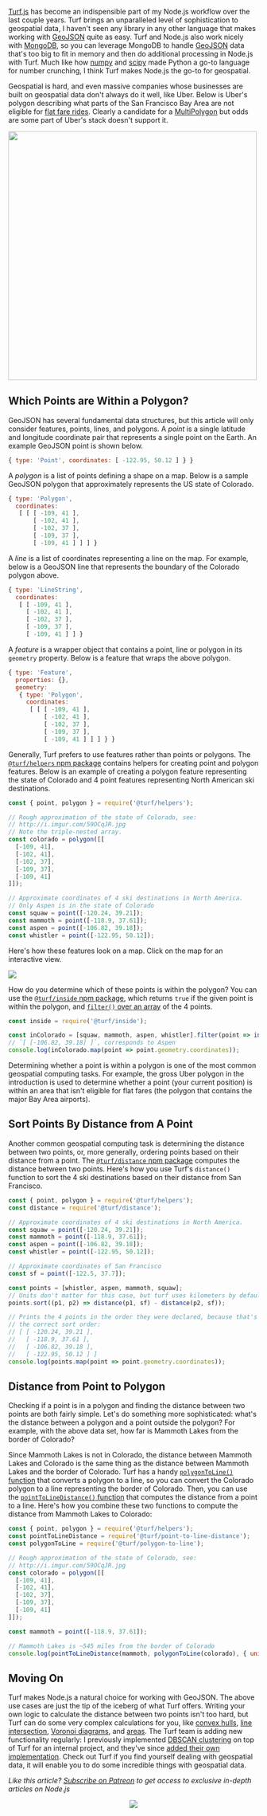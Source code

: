 [Turf.js](http://turfjs.org/) has become an indispensible part of my Node.js
workflow over the last couple years. Turf brings an unparalleled level of
sophistication to geospatial data, I haven't seen any library in any other
language that makes working with [GeoJSON](http://geojson.org/) quite as easy.
Turf and Node.js also work nicely with [MongoDB](http://thecodebarbarian.com/80-20-guide-to-mongodb-geospatial-queries), so you can leverage MongoDB to handle [GeoJSON](/a-practical-introduction-to-geojson-with-node-js.html) data that's too big to fit in memory and then do additional processing in Node.js with Turf.
Much like how [numpy](http://www.numpy.org/) and [scipy](https://www.scipy.org/)
made Python a go-to language for number crunching, I think Turf makes Node.js
the go-to for geospatial.

Geospatial is hard, and even massive companies whose businesses are built on geospatial data don't always do it well, like Uber. Below is Uber's
polygon describing what parts of the San Francisco Bay Area are not eligible for
[flat fare rides](http://www.fareestimate.com/news/flat-fares/). Clearly a
candidate for a [MultiPolygon](https://tools.ietf.org/html/rfc7946#section-3.1.7)
but odds are some part of Uber's stack doesn't support it.

<img src="https://i.imgur.com/FJDF3Pc.png" style="height: 500px">

Which Points are Within a Polygon?
----------------------------------

GeoJSON has several fundamental data structures, but this article will
only consider features, points, lines, and polygons. A _point_ is a single latitude
and longitude coordinate pair that represents a single point on the Earth.
An example GeoJSON point is shown below.

```javascript
{ type: 'Point', coordinates: [ -122.95, 50.12 ] } }
```

A _polygon_ is a list of points defining a shape on a map. Below is a sample
GeoJSON polygon that approximately represents the US state of Colorado.

```javascript
{ type: 'Polygon',
  coordinates:
   [ [ [ -109, 41 ],
       [ -102, 41 ],
       [ -102, 37 ],
       [ -109, 37 ],
       [ -109, 41 ] ] ] }
```

A _line_ is a list of coordinates representing a line on the map. For example, below is a GeoJSON line that represents the boundary of the Colorado polygon above.

```javascript
{ type: 'LineString',
  coordinates:
   [ [ -109, 41 ],
     [ -102, 41 ],
     [ -102, 37 ],
     [ -109, 37 ],
     [ -109, 41 ] ] }
```

A _feature_ is a wrapper object that contains a point, line or polygon in its `geometry` property. Below is a feature that wraps the above polygon.

```javascript
{ type: 'Feature',
  properties: {},
  geometry:
   { type: 'Polygon',
     coordinates:
      [ [ [ -109, 41 ],
          [ -102, 41 ],
          [ -102, 37 ],
          [ -109, 37 ],
          [ -109, 41 ] ] ] } }
```

Generally, Turf prefers to use features rather than points or polygons. The
[`@turf/helpers` npm package](https://www.npmjs.com/package/@turf/helpers) contains helpers for creating point and polygon features. Below is an example of creating a polygon feature representing the state of Colorado and 4 point features representing North American ski destinations.

```javascript
const { point, polygon } = require('@turf/helpers');

// Rough approximation of the state of Colorado, see:
// http://i.imgur.com/59OCqJR.jpg
// Note the triple-nested array.
const colorado = polygon([[
  [-109, 41],
  [-102, 41],
  [-102, 37],
  [-109, 37],
  [-109, 41]
]]);

// Approximate coordinates of 4 ski destinations in North America.
// Only Aspen is in the state of Colorado
const squaw = point([-120.24, 39.21]);
const mammoth = point([-118.9, 37.61]);
const aspen = point([-106.82, 39.18]);
const whistler = point([-122.95, 50.12]);
```

Here's how these features look on a map. Click on the map for an interactive
view.

<a href="http://bl.ocks.org/anonymous/raw/a297439e02cad4ae5c41ed9e1d89b344/">
<img src="http://i.imgur.com/59OCqJR.jpg" />
</a>

How do you determine which of these points is within the polygon? You can use the [`@turf/inside` npm package](https://www.npmjs.com/package/@turf/inside), which returns `true` if the given point is within the polygon, and [`filter()` over an array](https://developer.mozilla.org/en-US/docs/Web/JavaScript/Reference/Global_Objects/Array/filter) of the 4 points.

```javascript
const inside = require('@turf/inside');

const inColorado = [squaw, mammoth, aspen, whistler].filter(point => inside(point, colorado));
// `[ [-106.82, 39.18] ]`, corresponds to Aspen
console.log(inColorado.map(point => point.geometry.coordinates));
```

Determining whether a point is within a polygon is one of the most common geospatial computing tasks. For example, the gross Uber polygon in the introduction is used to determine whether a point (your current position) is within an area that isn't eligible for flat fares (the polygon that contains the major Bay Area airports).

Sort Points By Distance from A Point
------------------------------------

Another common geospatial computing task is determining the distance between two points, or, more generally, ordering points based on their distance from a point.
The [`@turf/distance` npm package](https://www.npmjs.com/package/@turf/distance) computes the distance between two points. Here's how you use Turf's `distance()`
function to sort the 4 ski destinations based on their distance from San Francisco.

```javascript
const { point, polygon } = require('@turf/helpers');
const distance = require('@turf/distance');

// Approximate coordinates of 4 ski destinations in North America.
const squaw = point([-120.24, 39.21]);
const mammoth = point([-118.9, 37.61]);
const aspen = point([-106.82, 39.18]);
const whistler = point([-122.95, 50.12]);

// Approximate coordinates of San Francisco
const sf = point([-122.5, 37.7]);

const points = [whistler, aspen, mammoth, squaw];
// Units don't matter for this case, but turf uses kilometers by default
points.sort((p1, p2) => distance(p1, sf) - distance(p2, sf));

// Prints the 4 points in the order they were declared, because that's
// the correct sort order:
// [ [ -120.24, 39.21 ],
//   [ -118.9, 37.61 ],
//   [ -106.82, 39.18 ],
//   [ -122.95, 50.12 ] ]
console.log(points.map(point => point.geometry.coordinates));
```

Distance from Point to Polygon
------------------------------

Checking if a point is in a polygon and finding the distance between two points are both fairly simple. Let's do something more sophisticated: what's the distance between a polygon and a point outside the polygon? For example, with the above data set, how far is Mammoth Lakes from the border of Colorado?

Since Mammoth Lakes is not in Colorado, the distance between Mammoth Lakes and Colorado is the same thing as the distance between Mammoth Lakes and the border of Colorado. Turf has a handy [`polygonToLine()` function](http://turfjs.org/docs#polygonToLine) that converts a polygon to a line, so you can convert the Colorado polygon to a line representing the border of Colorado. Then, you can use the [`pointToLineDistance()` function](http://turfjs.org/docs#pointToLineDistance) that computes the distance from a point to a line. Here's how you combine these two functions to compute the distance from Mammoth Lakes to Colorado:

```javascript
const { point, polygon } = require('@turf/helpers');
const pointToLineDistance = require('@turf/point-to-line-distance');
const polygonToLine = require('@turf/polygon-to-line');

// Rough approximation of the state of Colorado, see:
// http://i.imgur.com/59OCqJR.jpg
const colorado = polygon([[
  [-109, 41],
  [-102, 41],
  [-102, 37],
  [-109, 37],
  [-109, 41]
]]);

const mammoth = point([-118.9, 37.61]);

// Mammoth Lakes is ~545 miles from the border of Colorado
console.log(pointToLineDistance(mammoth, polygonToLine(colorado), { units: 'miles' }));
```

Moving On
---------

Turf makes Node.js a natural choice for working with GeoJSON. The above use cases are just the tip of the iceberg of what Turf offers. Writing your own logic to calculate the distance between two points isn't too hard, but Turf can do some very complex calculations for you, like [convex hulls](http://turfjs.org/docs#convex), [line intersection](http://turfjs.org/docs#lineIntersect), [Voronoi diagrams](http://turfjs.org/docs#voronoi), and [areas](http://turfjs.org/docs#area). The Turf team is adding new functionality regularly: I previously implemented [DBSCAN clustering](https://en.wikipedia.org/wiki/DBSCAN) on top of Turf for an internal project, and they've since [added their own implementation](https://www.npmjs.com/package/@turf/clusters-dbscan). Check out Turf if you find yourself dealing with geospatial data, it will enable you to do some incredible things with geospatial data.

*Like this article? [Subscribe on Patreon](https://www.patreon.com/codebarbarian) to get access to exclusive in-depth articles on Node.js*

<div style="text-align: center"><a href="https://www.patreon.com/codebarbarian"><img src="https://i.imgur.com/48Z01Md.png"></a></div>
